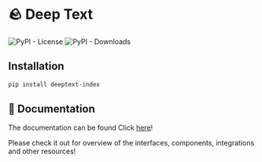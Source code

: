 # 🪨 Deep Text

![PyPI - License](https://img.shields.io/pypi/l/deeptext-index)
![PyPI - Downloads](https://img.shields.io/pypi/dm/deeptext-index)

## Installation 

```bash
pip install deeptext-index
```

## 📄 Documentation

The documentation can be found Click [here](https://leonardofurnielis.github.io/deeptext-index)!

Please check it out for overview of the interfaces, components, integrations and other resources!
